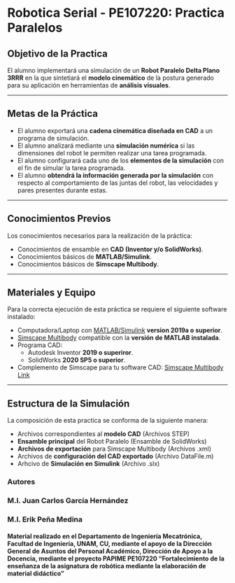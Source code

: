 # Robotica Serial - PE107220: Practica Paralelos
## Objetivo de la Practica
El alumno implementará una simulación de un **Robot Paralelo Delta Plano 3RRR** en la que sintetiará el **modelo cinemático** de la postura generado para su aplicación en herramientas de **análisis visuales**.

***
## Metas de la Práctica
 - El alumno exportará una **cadena cinemática diseñada en CAD** a un programa de simulación.
 - El alumno analizará mediante una **simulación numérica** si las dimensiones del robot le permiten realizar una tarea programada.
 - El alumno configurará cada uno de los **elementos de la simulación** con el fin de simular la tarea programada.
 - El alumno **obtendrá la información generada por la simulación** con respecto al comportamiento de las juntas del robot, las velocidades y pares presentes durante estas.

***
## Conocimientos Previos
Los conocimientos necesarios para la realización de la práctica:
 - Conocimientos de ensamble en **CAD (Inventor y/o SolidWorks)**.
 - Conocimientos básicos de **MATLAB/Simulink**.
 - Conocimientos básicos de **Simscape Multibody**.

***
## Materiales y Equipo
Para la correcta ejecución de esta práctica se requiere el siguiente software instalado: 
 - Computadora/Laptop con [MATLAB/Simulink](https://la.mathworks.com/?s_tid=gn_logo) **version 2019a o superior**.
 - [Simscape Multibody](https://la.mathworks.com/products/simscape-multibody.html) compatible con la **versión de MATLAB instalada**.
 - Programa CAD:
    - Autodesk Inventor **2019 o superiror**.
    - SolidWorks **2020 SP5 o superior**.
 - Complemento de Simscape para tu software CAD: [Simscape Multibody Link](https://la.mathworks.com/help/physmod/smlink/index.html?s_tid=CRUX_lftnav)

***
## Estructura de la Simulación
La composición de esta practica se conforma de la siguiente manera:
- Archivos correspondientes al **modelo CAD** (Archivos STEP)
- **Ensamble principal** del Robot Paralelo (Ensamble de SolidWorks)
- **Archivos de exportación** para Simscape Multibody (Archivos .xml)
- Archivos de **configuración del CAD exportado** (Archivo DataFile.m)
- Arhcivo de **Simulación en Simulink** (Archivo .slx)


### Autores

### M.I. Juan Carlos García Hernández
### M.I. Erik Peña Medina

#### Material realizado en el Departamento de Ingeniería Mecatrónica, Facultad de Ingeniería, UNAM, CU, mediante el apoyo de la Dirección General de Asuntos del Personal Académico, Dirección de Apoyo a la Docencia, mediante el proyecto PAPIME PE107220 “Fortalecimiento de la enseñanza de la asignatura de robótica mediante la elaboración de material didáctico”
